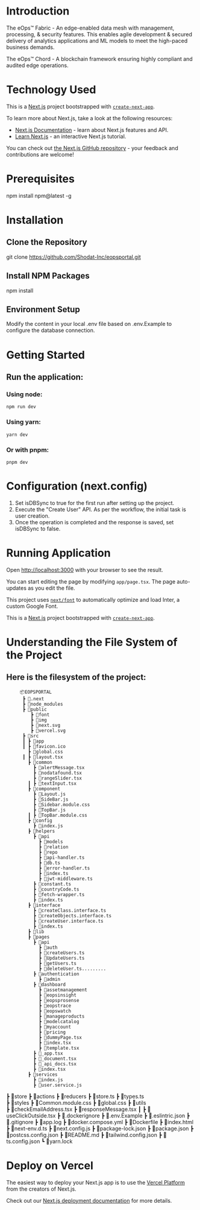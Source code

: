 # Introduction

 The eOps™ Fabric - An edge-enabled data mesh with management, processing, & security features. This enables agile development & secured delivery of analytics applications and ML models to meet the high-paced business demands.

 The eOps™ Chord - A blockchain framework ensuring highly compliant and audited edge operations.


# Technology Used

This is a [Next.js](https://nextjs.org/) project bootstrapped with [`create-next-app`](https://github.com/vercel/next.js/tree/canary/packages/create-next-app).

To learn more about Next.js, take a look at the following resources:

- [Next.js Documentation](https://nextjs.org/docs) - learn about Next.js features and API.
- [Learn Next.js](https://nextjs.org/learn) - an interactive Next.js tutorial.

You can check out [the Next.js GitHub repository](https://github.com/vercel/next.js/) - your feedback and contributions are welcome!

# Prerequisites

 npm install npm@latest -g


# Installation

 ## Clone the Repository
 git clone https://github.com/Shodat-Inc/eopsportal.git

 ## Install NPM Packages
 npm install

 ## Environment Setup
 Modify the content in your local .env file based on .env.Example to configure the database connection.

# Getting Started

 ## Run the application:

  ### Using node:
    npm run dev
  ### Using yarn:
    yarn dev
  ### Or with pnpm:
    pnpm dev

# Configuration (next.config)

1. Set isDBSync to true for the first run after setting up the project.
2. Execute the "Create User" API. As per the workflow, the initial task is user creation.
3. Once the operation is completed and the response is saved, set isDBSync to false.



# Running Application 

Open [http://localhost:3000](http://localhost:3000) with your browser to see the result.

You can start editing the page by modifying `app/page.tsx`. The page auto-updates as you edit the file.

This project uses [`next/font`](https://nextjs.org/docs/basic-features/font-optimization) to automatically optimize and load Inter, a custom Google Font.


This is a [Next.js](https://nextjs.org/) project bootstrapped with [`create-next-app`](https://github.com/vercel/next.js/tree/canary/packages/create-next-app).



# Understanding the File System of the Project

 ## Here is the filesystem of the project:

         📦EOPSPORTAL
          ┣ 📂.next  
          ┣ 📂node_modules
          ┣ 📂public
             ┣ 📂font
             ┣ 📂img
             ┣ 📜next.svg
             ┣ 📜vercel.svg
          ┣ 📂src
          ┃ ┣ 📂app
          ┃ ┣ 📜favicon.ico
            ┣ 📜global.css
          ┃ ┣ 📜layout.tsx    
            ┣ 📂common
              ┣ 📜alertMessage.tsx
              ┣ 📜nodatafound.tsx
              ┣ 📜rangeSlider.tsx
            ┃ ┣ 📜textInput.tsx        
            ┣ 📂component
              ┣ 📜Layout.js
              ┣ 📜SideBar.js
              ┣ 📜Sidebar.module.css
              ┣ 📜TopBar.js
            ┃ ┣ 📜TopBar.module.css
            ┣ 📂config
              ┣ 📜index.js
            ┣ 📂helpers
              ┣ 📂api
                ┣ 📂models
                ┣ 📂relation
                ┣ 📂repo
                ┣ 📜api-handler.ts
                ┣ 📜db.ts
                ┣ 📜error-handler.ts
                ┣ 📜index.ts
                ┣ 📜jwt-middleware.ts
              ┣ 📜constant.ts
              ┣ 📜countryCode.ts
              ┣ 📜fetch-wrapper.ts
              ┣ 📜index.ts    
            ┣ 📂interface
              ┣ 📜createClass.interface.ts
              ┣ 📜createObjects.interface.ts
              ┣ 📜createUser.interface.ts
              ┣ 📜index.ts
            ┣ 📂lib
            ┣ 📂pages
              ┣ 📂api
                ┣ 📂auth
                ┣ 📜createUsers.ts
                ┣ 📜UpdateUsers.ts
                ┣ 📜getUsers.ts
                ┣ 📜deleteUser.ts.........
              ┣ 📂authentication
                ┣ 📂admin
              ┣ 📂dashboard
                ┣ 📂assetmanagement
                ┣ 📂eopsinsight
                ┣ 📂eopsprosense
                ┣ 📂eopstrace
                ┣ 📂eopswatch
                ┣ 📂manageproducts
                ┣ 📂modelcatalog
                ┣ 📂myaccount
                ┣ 📂pricing
                ┣ 📜dummyPage.tsx
                ┣ 📜index.tsx
                ┣ 📜template.tsx
              ┣ 📜_app.tsx
              ┣ 📜_document.tsx
              ┣ 📜_api_docs.tsx
              ┣ 📜index.tsx
            ┣ 📂services
              ┣ 📜index.js
              ┣ 📜user.service.js
  ┣ 📂store
    ┣ 📂actions
    ┣ 📂reducers
    ┣ 📜store.ts
    ┣ 📜types.ts  
  ┣ 📂styles
  ┣ 📜Common.module.css
  ┣ 📜global.css
  ┣ 📂utils  
    ┣ 📜checkEmailAddress.tsx
    ┣ 📜responseMessage.tsx
┃   ┣ 📜useClickOutside.tsx 
┣ 📜.dockerignore
┣ 📜.env.Example
┣ 📜.eslintric.json
┣ 📜.gitignore
┣ 📜app.log
┣ 📜docker.compose.yml
┣ 📜Dockerfile
┣ 📜index.html
┣ 📜next-env.d.ts
┣ 📜next.config.js
┣ 📜package-lock.json
┣ 📜package.json
┣ 📜postcss.config.json
┣ 📜README.md
┣ 📜tailwind.config.json
┣ 📜ts.config.json
┗ 📜yarn.lock


# Deploy on Vercel

The easiest way to deploy your Next.js app is to use the [Vercel Platform](https://vercel.com/new?utm_medium=default-template&filter=next.js&utm_source=create-next-app&utm_campaign=create-next-app-readme) from the creators of Next.js.

Check out our [Next.js deployment documentation](https://nextjs.org/docs/deployment) for more details.
